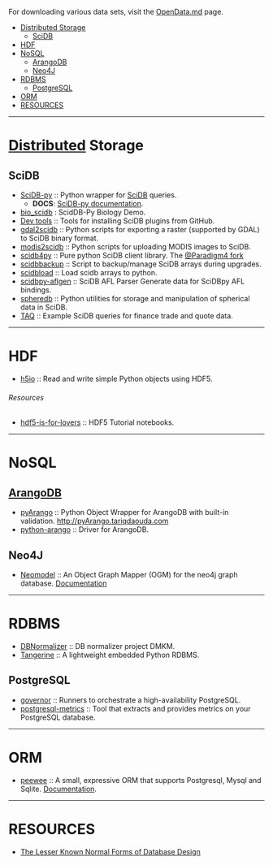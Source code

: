 For downloading various data sets, visit the [OpenData.md](https://github.com/svaksha/pythonidae/blob/master/OpenData.md) page.

+ [Distributed Storage](#distributed-storage)
   + [SciDB](#scidb)
+ [HDF](#hdf)
+ [NoSQL](#nosql)
   + [ArangoDB](#arangodb)
   + [Neo4J](#neo4j)
+ [RDBMS](#rdbms)
   + [PostgreSQL](#postgresql)
+ [ORM](#orm)
+ [RESOURCES](#resources)

----

# [Distributed](https://en.wikipedia.org/wiki/Category:Distributed_data_stores) Storage

## SciDB
+ [SciDB-py](https://github.com/Paradigm4/SciDB-py) :: Python wrapper for [SciDB](http://scidb.org) queries.
   * __DOCS__: [SciDB-py documentation](http://scidb-py.readthedocs.org/).
+ [bio_scidb](https://github.com/ChrisBeaumont/bio_scidb) : ScidDB-Py Biology Demo.
+ [Dev tools](https://github.com/Paradigm4/dev_tools) :: Tools for installing SciDB plugins from GitHub. 
+ [gdal2scidb](https://github.com/albhasan/gdal2scidb) :: Python scripts for exporting a raster (supported by GDAL) to SciDB binary format.
+ [modis2scidb](https://github.com/albhasan/modis2scidb) ::  Python scripts for uploading MODIS images to SciDB.
+ [scidb4py](https://github.com/artyom-smirnov/scidb4py) :: Pure python SciDB client library. The [@Paradigm4 fork](https://github.com/Paradigm4/scidb4py)
+ [scidbbackup](https://github.com/nicksteiner/scidbbackup) :: Script to backup/manage SciDB arrays during upgrades.
+ [scidbload](https://github.com/nicksteiner/scidbload) :: Load scidb arrays to python.
+ [scidbpy-aflgen](https://github.com/ChrisBeaumont/scidbpy-aflgen) :: SciDB AFL Parser Generate data for SciDBpy AFL bindings.
+ [spheredb](https://github.com/jakevdp/spheredb) :: Python utilities for storage and manipulation of spherical data in SciDB.
+ [TAQ](https://github.com/Paradigm4/TAQ) :: Example SciDB queries for finance trade and quote data.

----

# HDF
+ [h5io](https://github.com/h5io/h5io) :: Read and write simple Python objects using HDF5.

###### Resources
+ [hdf5-is-for-lovers](https://github.com/scopatz/hdf5-is-for-lovers) :: HDF5 Tutorial notebooks.

----

# NoSQL

## [ArangoDB](http://www.arangodb.org/)
+ [pyArango](https://github.com/tariqdaouda/pyArango) :: Python Object Wrapper for ArangoDB with built-in validation. http://pyArango.tariqdaouda.com
+ [python-arango](https://github.com/linkux-it/python-arango) :: Driver for ArangoDB.

## Neo4J 
+ [Neomodel](https://github.com/robinedwards/neomodel) :: An Object Graph Mapper (OGM) for the neo4j graph database. [Documentation](http://neomodel.rtfd.org)

----

# RDBMS
+ [DBNormalizer](https://github.com/humbertog/DBNormalizer) :: DB normalizer project DMKM. 
+ [Tangerine](https://github.com/jmschrei/tangerine) :: A lightweight embedded Python RDBMS. 

## PostgreSQL
+ [governor](https://github.com/compose/governor) :: Runners to orchestrate a high-availability PostgreSQL. 
+ [postgresql-metrics](https://github.com/spotify/postgresql-metrics) :: Tool that extracts and provides metrics on your PostgreSQL database.

----

# ORM
+ [peewee](https://github.com/coleifer/peewee) :: A small, expressive ORM that supports Postgresql, Mysql and Sqlite. [Documentation](http://docs.peewee-orm.com/).

----

# RESOURCES
+ [The Lesser Known Normal Forms of Database Design](http://www.johnmyleswhite.com/notebook/2014/09/10/the-lesser-known-normal-forms/)
